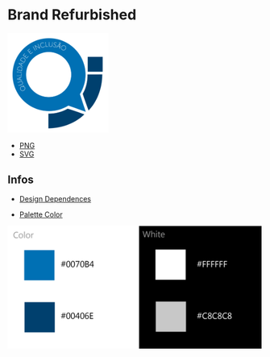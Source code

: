 # Brand Refurbished #

<img width="200" alt="brand qualidade e inclusão" src="https://github.com/deppbrazil/qualidade-inclusao/blob/master/brand/png/brand_new-04.png">


* [PNG](https://github.com/deppbrazil/qualidade-inclusao/tree/master/brand/png)
* [SVG](https://github.com/deppbrazil/qualidade-inclusao/tree/master/brand/svg)

## Infos ##

* [Design Dependences](https://www.adobe.com/br/products/illustrator.html?gclid=Cj0KCQjw6fvdBRCbARIsABGZ-vRnu7rWBiJ6AZZg5y5oOfoT3YO45o00qcf-O79Vm2W9FZWy-V0NiiMaAvcnEALw_wcB&sdid=KQPNX&mv=search&ef_id=Cj0KCQjw6fvdBRCbARIsABGZ-vRnu7rWBiJ6AZZg5y5oOfoT3YO45o00qcf-O79Vm2W9FZWy-V0NiiMaAvcnEALw_wcB:G:s&s_kwcid=AL!3085!3!227223697575!e!!g!!illustrator)

* [Palette Color](https://github.com/deppbrazil/qualidade-inclusao/blob/master/brand/dist/palette_color-06.png)
<img width="600" alt="palette color" src="https://github.com/deppbrazil/qualidade-inclusao/blob/master/brand/dist/palette_color-06.png">